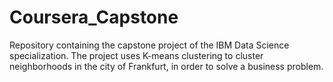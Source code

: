 # Coursera_Capstone
Repository containing the capstone project of the IBM Data Science specialization.
The project uses K-means clustering to cluster neighborhoods in the city of Frankfurt, in order to solve a business problem.
